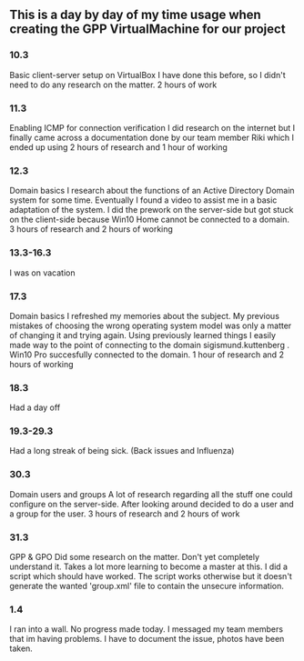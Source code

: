 ## This is a day by day of my time usage when creating the GPP VirtualMachine for our project
### 10.3
Basic client-server setup on VirtualBox
I have done this before, so I didn't need to do any research on the matter.
2 hours of work

### 11.3
Enabling ICMP for connection verification
I did research on the internet but I finally came across a documentation done by our team member Riki which I ended up using
2 hours of research and 1 hour of working

### 12.3
Domain basics
I research about the functions of an Active Directory Domain system for some time. Eventually I found a video to assist me in a basic adaptation of the system.
I did the prework on the server-side but got stuck on the client-side because Win10 Home cannot be connected to a domain.
3 hours of research and 2 hours of working

### 13.3-16.3
I was on vacation

### 17.3
Domain basics
I refreshed my memories about the subject. My previous mistakes of choosing the wrong operating system model was only a matter of changing it and trying again.
Using previously learned things I easily made way to the point of connecting to the domain sigismund.kuttenberg . Win10 Pro succesfully connected to the domain.
1 hour of research and 2 hours of working

### 18.3
Had a day off

### 19.3-29.3
Had a long streak of being sick. (Back issues and Influenza)

### 30.3
Domain users and groups
A lot of research regarding all the stuff one could configure on the server-side. After looking around decided to do a user and a group for the user.
3 hours of research and 2 hours of work

### 31.3
GPP & GPO
Did some research on the matter. Don't yet completely understand it. Takes a lot more learning to become a master at this. I did a script which should have worked.
The script works otherwise but it doesn't generate the wanted 'group.xml' file to contain the unsecure information.

### 1.4
I ran into a wall. No progress made today. I messaged my team members that im having problems. I have to document the issue, photos have been taken.
